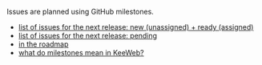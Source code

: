 Issues are planned using GitHub milestones.

- [list of issues for the next release: new (unassigned) + ready (assigned)](https://github.com/keeweb/keeweb/issues?q=is%3Aopen+is%3Aissue+milestone%3Av1.12)
- [list of issues for the next release: pending](https://github.com/keeweb/keeweb/issues?q=is%3Aopen+is%3Aissue+milestone%3Av1.12+no%3Aassignee)
- [in the roadmap](https://github.com/keeweb/keeweb/issues?q=is%3Aopen+is%3Aissue+milestone%3Av1.x)
- [what do milestones mean in KeeWeb?](https://github.com/keeweb/keeweb/wiki/FAQ#features)